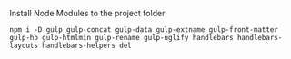 Install Node Modules to the project folder
```
npm i -D gulp gulp-concat gulp-data gulp-extname gulp-front-matter gulp-hb gulp-htmlmin gulp-rename gulp-uglify handlebars handlebars-layouts handlebars-helpers del
```